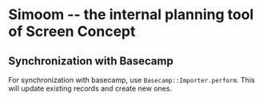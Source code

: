 # Simoom -- the internal planning tool of Screen Concept

## Synchronization with Basecamp

For synchronization with basecamp, use `Basecamp::Importer.perform`.
This will update existing records and create new ones.
